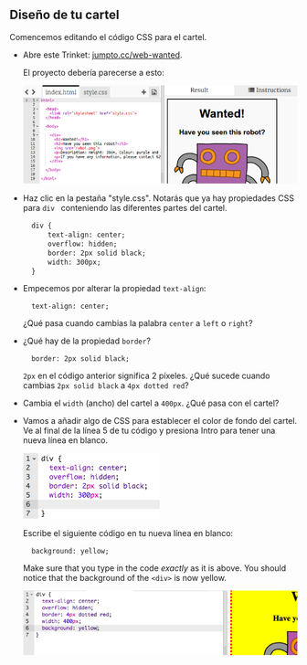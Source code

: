 ## Diseño de tu cartel

Comencemos editando el código CSS para el cartel.

+ Abre este Trinket: <a target="_blank" href="http://jumpto.cc/web-wanted">jumpto.cc/web-wanted</a>.
    
    El proyecto debería parecerse a esto:
    
    ![captura de pantalla](images/wanted-starter.png)

+ Haz clic en la pestaña "style.css". Notarás que ya hay propiedades CSS para `div ` conteniendo las diferentes partes del cartel.
    
        div {
            text-align: center;
            overflow: hidden;
            border: 2px solid black;
            width: 300px;
        }   
        

+ Empecemos por alterar la propiedad `text-align`:
    
        text-align: center;
        
    
    ¿Qué pasa cuando cambias la palabra `center` a `left` o `right`?

+ ¿Qué hay de la propiedad `border`?
    
        border: 2px solid black;
        
    
    `2px` en el código anterior significa 2 píxeles. ¿Qué sucede cuando cambias `2px solid black` a `4px dotted red`?

+ Cambia el `width` (ancho) del cartel a `400px`. ¿Qué pasa con el cartel?

+ Vamos a añadir algo de CSS para establecer el color de fondo del cartel. Ve al final de la línea 5 de tu código y presiona Intro para tener una nueva línea en blanco.
    
    ![captura de pantalla](images/wanted-newline.png)
    
    Escribe el siguiente código en tu nueva línea en blanco:
    
        background: yellow;
        
    
    Make sure that you type in the code *exactly* as it is above. You should notice that the background of the `<div>` is now yellow.
    
    ![captura de pantalla](images/wanted-background.png)